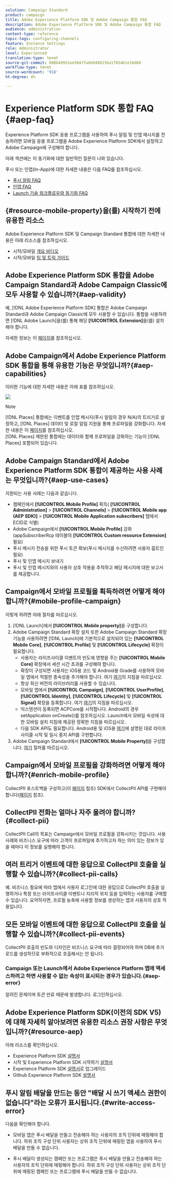 ```yaml
---
solution: Campaign Standard
product: campaign
title: Adobe Experience Platform SDK 및 Adobe Campaign 통합 FAQ
description: Adobe Experience Platform SDK 및 Adobe Campaign 통합 FAQ
audience: administration
content-type: reference
topic-tags: configuring-channels
feature: Instance Settings
role: Administrator
level: Experienced
translation-type: tm+mt
source-git-commit: 088b49931ee5047fa6b949813ba17654b1e10d60
workflow-type: tm+mt
source-wordcount: '918'
ht-degree: 4%

---
```



# Experience Platform SDK 통합 FAQ {#aep-faq}

Experience Platform SDK 응용 프로그램을 사용하여 푸시 알림 및 인앱 메시지를 전송하려면 모바일 응용 프로그램을 Adobe Experience Platform SDK에서 설정하고 Adobe Campaign에 구성해야 합니다.

아래 섹션에는 이 동기화에 대한 일반적인 질문이 나와 있습니다.

푸시 또는 인앱(In-App)에 대한 자세한 내용은 다음 FAQ를 참조하십시오.

* [푸시 알림 FAQ](../../channels/using/about-push-notifications.md#push-faq)
* [인앱 FAQ](../../channels/using/about-in-app-messaging.md#in-app-faq)
* [Launch 기술 워크플로우와 동기화 FAQ](../../administration/using/syncwithlaunch-faq.md)

## {#resource-mobile-property}을(를) 시작하기 전에 유용한 리소스

Adobe Experience Platform SDK 및 Campaign Standard 통합에 대한 자세한 내용은 아래 리소스를 참조하십시오.

* 시작/모바일 [개요 비디오](https://www.adobe.com/experience-platform/launch.html#acpl-mobile-video)
* 시작/모바일 [팁 및 트릭 가이드](https://www.adobe.com/content/dam/www/us/en/experience-platform/launch-tag-manager/pdfs/adobe-cloud-platform-launch-tips-and-tricks-sheet.pdf)

## Adobe Experience Platform SDK 통합을 Adobe Campaign Standard과 Adobe Campaign Classic에 모두 사용할 수 있습니까?{#aep-validity}

예, [!DNL Adobe Experience Platform SDK] 통합은 Adobe Campaign Standard과 Adobe Campaign Classic에 모두 사용할 수 있습니다. 통합을 사용하려면 [!DNL Adobe Launch]을(를) 통해 해당 **[!UICONTROL Extension]**&#x200B;을(를) 설치해야 합니다.

자세한 정보는 이 [페이지](https://aep-sdks.gitbook.io/docs/using-mobile-extensions/adobe-campaign-standard)를 참조하십시오.

## Adobe Campaign에서 Adobe Experience Platform SDK 통합을 통해 유용한 기능은 무엇입니까?{#aep-capabilities}

이러한 기능에 대한 자세한 내용은 아래 표를 참조하십시오.

![](assets/faq.png)

>[!NOTE]
>
>[!DNL Places] 통합에는 이벤트를 인앱 메시지(푸시 알림의 경우 N/A)의 트리거로 설정하고,  [!DNL Places] 데이터 및 로컬 알림 지원을 통해 프로파일을 강화합니다. 자세한 내용은 이 [페이지](../../channels/using/preparing-and-sending-an-in-app-message.md)를 참조하십시오. <br>[!DNL Places] 제한된 통합에는 데이터와 함께 프로파일을 강화하는 기능이  [!DNL Places] 포함되어 있습니다.

## Adobe Campaign Standard에서 Adobe Experience Platform SDK 통합이 제공하는 사용 사례는 무엇입니까?{#aep-use-cases}

지원되는 사용 사례는 다음과 같습니다.

* 캠페인에서 **[!UICONTROL Mobile Profile]** 획득( **[!UICONTROL Administration]** > **[!UICONTROL Channels]** > **[!UICONTROL Mobile app (AEP SDK)]** > **[!UICONTROL Mobile Application subscribers]** 탭에서 ECID로 식별)
* Adobe Campaign에서 **[!UICONTROL Mobile Profile]** 강화(appSubscriberRcp 테이블의 **[!UICONTROL Custom resource Extension]** 필요)
* 푸시 메시지 전송을 위한 푸시 토큰 확보(푸시 메시지를 수신하려면 사용자 옵트인 필요)
* 푸시 및 인앱 메시지 보내기
* 푸시 및 인앱 메시지와의 사용자 상호 작용을 추적하고 해당 메시지에 대한 보고서를 제공합니다.

## Campaign에서 모바일 프로필을 획득하려면 어떻게 해야 합니까?{#mobile-profile-campaign}

이렇게 하려면 아래 절차를 따르십시오.

1. [!DNL Launch]에서 **[!UICONTROL Mobile property]**&#x200B;을 구성합니다.
1. Adobe Campaign Standard 확장 설치 또한 Adobe Campaign Standard 확장 기능을 사용하려면 [!DNL Launch]에 기본적으로 설치되어 있는 **[!UICONTROL Mobile Core]**, **[!UICONTROL Profile]** 및 **[!UICONTROL Lifecycle]** 확장이 필요합니다.
   * 사용자는 라이프사이클 이벤트의 빈도에 영향을 주는 **[!UICONTROL Mobile Core]** 확장에서 세션 시간 초과를 구성해야 합니다.
   * 확장이 구성되면 사용자는 iOS용 코드 및 Android용 Grade를 사용하여 모바일 앱에서 적절한 종속성을 추가해야 합니다. 여기 [여기](https://aep-sdks.gitbook.io/docs/using-mobile-extensions/adobe-campaign-standard)의 지침을 따르십시오.
   * 항상 최신 버전의 라이브러리를 사용할 수 있습니다.
   * 모바일 앱에서 **[!UICONTROL Campaign]**, **[!UICONTROL UserProfile]**, **[!UICONTROL Identity]**, **[!UICONTROL Lifecycle]** 및 **[!UICONTROL Signal]** 확장을 등록합니다. 여기 [여기](https://aep-sdks.gitbook.io/docs/using-mobile-extensions/adobe-campaign-standard#register-the-campaign-standard-extension-with-mobile-core)의 지침을 따르십시오.
   * 익스텐션이 등록되면 ACPCore를 시작합니다. Android의 경우 setApplication onCreate()를 참조하십시오. Launch에서 모바일 속성에 대한 모바일 설치 지침에 제공된 정확한 지침을 따르십시오.
   * 다음 SDK API도 필요합니다. Android용 및 iOS용 [여기](https://aep-sdks.gitbook.io/docs/using-mobile-extensions/mobile-core/lifecycle/lifecycle-extension-in-android)에 설명된 대로 라이프사이클 시작 및 일시 중지 API를 구현합니다.
1. Adobe Campaign Standard에서 **[!UICONTROL Mobile Property]**&#x200B;을 구성합니다. [여기](../../administration/using/configuring-a-mobile-application.md#channel-specific-config) 절차를 따르십시오.

## Campaign에서 모바일 프로필을 강화하려면 어떻게 해야 합니까?{#enrich-mobile-profile}

CollectPII 포스트백을 구성하고(이 [페이지](https://helpx.adobe.com/campaign/kb/config-app-in-launch.html#PIIpostback) 참조) SDK에서 CollectPII API를 구현해야 합니다([페이지](https://aep-sdks.gitbook.io/docs/using-mobile-extensions/mobile-core/mobile-core-api-reference#collect-pii) 참조).

## CollectPII 전화는 얼마나 자주 울려야 합니까?{#collect-pii}

CollectPII Call의 목표는 Campaign에서 모바일 프로필을 강화시키는 것입니다. 사용 사례와 비즈니스 요구에 따라 고객이 프로파일에 추가하고자 하는 의미 있는 정보가 있을 때마다 이 정보를 실행해야 합니다.

## 여러 트리거 이벤트에 대한 응답으로 CollectPII 호출을 실행할 수 있습니까?{#collect-pii-calls}

예. 비즈니스 필요에 따라 앱에서 사용자 로그인에 대한 응답으로 CollectPII 호출을 실행하거나 특정 또는 라이프사이클 이벤트나 지리적 위치 등을 입력하는 사용자를 구매할 수 있습니다. 요약하자면, 프로필 농축에 사용할 정보를 생성하는 앱과 사용자의 상호 작용입니다.

## 모든 모바일 이벤트에 대한 응답으로 CollectPII 호출을 실행할 수 있습니까?{#collect-pii-events}

CollectPII 호출의 빈도와 디자인은 비즈니스 요구에 따라 결정되어야 하며 DB에 추가 로드를 생성하므로 부화적으로 호출해서는 안 됩니다.

### Campaign 또는 Launch에서 Adobe Experience Platform 앱에 액세스하려고 하면 사용할 수 없는 속성이 표시되는 경우가 있습니다.{#aep-error}

알려진 문제이며 토큰 만료 때문에 발생합니다. 로그인하십시오.

## Adobe Experience Platform SDK(이전의 SDK V5)에 대해 자세히 알아보려면 유용한 리소스 권장 사항은 무엇입니까?{#resource-aep}

아래 리소스를 확인하십시오.

* Experience Platform SDK [설명서](https://aep-sdks.gitbook.io/docs/)
* 시작 및 Experience Platform SDK 시작하기 [설명서](https://aep-sdks.gitbook.io/docs/getting-started/create-a-mobile-property)
* Experience Platform SDK [설명서](https://aep-sdks.gitbook.io/docs/resources/upgrading-to-aep)로 업그레이드
* Github Experience Platform SDK [설명서](https://github.com/Adobe-Marketing-Cloud/acp-sdks/)

## 푸시 알림 배달을 만드는 동안 &quot;배달 시 쓰기 액세스 권한이 없습니다&quot;라는 오류가 표시됩니다.{#write-access-error}

다음을 확인해야 합니다.

* 모바일 앱은 푸시 배달을 만들고 전송해야 하는 사용자의 조직 단위에 매핑해야 합니다. 하위 조직 구성 단위 사용자는 상위 조직 단위에 매핑된 앱을 사용하여 푸시 배달을 만들 수 없습니다.

* 푸시 배달이 생성되는 캠페인 또는 프로그램은 푸시 배달을 만들고 전송해야 하는 사용자의 조직 단위에 매핑해야 합니다. 하위 조직 구성 단위 사용자는 상위 조직 단위에 매핑된 캠페인 또는 프로그램에 푸시 배달을 만들 수 없습니다.